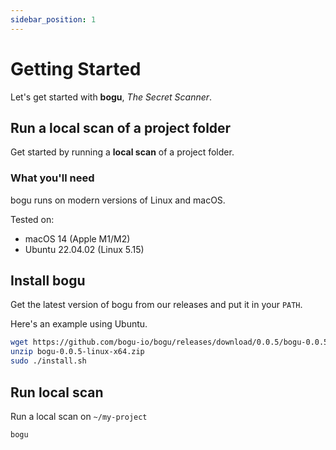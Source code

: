 ```yaml
---
sidebar_position: 1
---
```


# Getting Started

Let's get started with **bogu**, *The Secret Scanner*.

## Run a local scan of a project folder

Get started by running a **local scan** of a project folder.

### What you'll need

bogu runs on modern versions of Linux and macOS.

Tested on:

- macOS 14 (Apple M1/M2)
- Ubuntu 22.04.02 (Linux 5.15)

## Install bogu

Get the latest version of bogu from our releases and put it in your `PATH`.

Here's an example using Ubuntu.

```bash
wget https://github.com/bogu-io/bogu/releases/download/0.0.5/bogu-0.0.5-linux-x64.zip
unzip bogu-0.0.5-linux-x64.zip
sudo ./install.sh
```

## Run local scan

Run a local scan on `~/my-project`

```bash
bogu 
```
